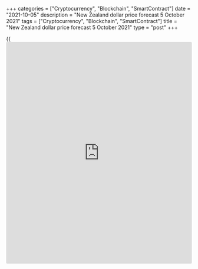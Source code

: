 +++
categories = ["Cryptocurrency", "Blockchain", "SmartContract"]
date = "2021-10-05"
description = "New Zealand dollar price forecast 5 October 2021"
tags = ["Cryptocurrency", "Blockchain", "SmartContract"]
title = "New Zealand dollar price forecast 5 October 2021"
type = "post"
+++

{{<iframe id="large-banner" src="https://www.bounty.group/#slide=11.0" width="100%" height="600" scrolling="no" style="border: 0px solid rgb(216, 221, 230); border-radius: 3px;">}}

2021-10-05

2021-10-05

Central banks' nightmares. Forecast for NZDUSD, NZDJPY and EURNZD as of
05.10.2021Dmitri Demidenko

Everyone solves the problem of accelerating inflation amid a slowdown in
economic growth in their own way. Someone continues to remain passive,
watch the Fed's actions, or raise rates. What will RBNZ officials do in
October? Let us discuss the market outlook and make up a trading plan
for [NZDUSD][1], [NZDJPY][2], and [EURNZD][3].

## Monthly New Zealand dollar fundamental forecast

At the end of 2021, central banks are faced with the most difficult
situation they could imagine. A sharp inflation acceleration accompanies
the slowdown in the economy, and regulators do not have a clear plan of
action. Should they start fighting the growth of out-of-control consumer
prices? But monetary restrictions will weaken domestic demand and
further slowdown GDP. Should they ignore inflation, as orthodox
economics recommends? But the time will come when rates will have to
rise very sharply, which will almost certainly trigger a recession.

Everyone solves the problem in their way. South Korea, Norway, and New
Zealand are the leaders of monetary [policy](https://www.fintechee.com/policy/) normalization among developed
countries. The laggards include Japan, the Eurozone, and Switzerland.
Others prefer to look at the pack leader, the Fed, not forgetting to get
rid of monetary stimulus. Time will tell who is right. Historical
experience is contradictory. If, in the 1970s, against the backdrop of
the oil shock, the Bundesbank managed to curb inflation by raising
rates, then in 2011, the tightening of monetary [policy](https://www.fintechee.com/policy/) turned out to be
the ECB's mistake.

The Reserve Bank of New Zealand seems to have made its choice. According
to 20 out of 21 Bloomberg experts, he will increase the cash rate by 25
bp at the meeting on October 6. This will be just the beginning of the
cycle. By August 2022, the rate may rise to 1.5%, which implies a
strengthening of the kiwi against the background of the increasing
attractiveness of New Zealand assets. Inflation exceeding the upper
limit of the target range of 1-3% (for the first time in 10 years), a
complete recovery of the labor market and a 31% rise in property prices
over the past year became the basis for monetary restrictions.

### Cash rate and inflation dynamics in New Zealand



 _Source: Bloomberg._

A couple of weeks ago, the markets did not exclude the possibility of a
cash rate increase by 50 bps in October. However, the fact that the
lockdown in Oakland continues dramatically reduces the chances of such
an increase. A more modest rate hike, along with room for future
monetary restrictions will provide more support to the [NZDUSD][1] bulls
than an aggressive rise in borrowing costs.

Alas, so far the Kiwi cannot fully take advantage of its advantages as
one of the leaders of normalization. The reason is the deterioration of
global risk appetite, which is manifested in the [S&P 500][4]
correction, and the remaining possibility of a resumption of the US-
China trade war. Washington does not intend to reduce or abandon import
tariffs. The United States, although open to dialogue, requires China to
fulfill its obligations under the deal.

In my opinion, the resolution of the national debt issue and the rumors
that the US and China are starting negotiations will allow the kiwi to
use its advantages. The most interesting are the strategies of buying
[NZDJPY][2] in the direction of 78.15 and 79.55 and selling [EURNZD][3]
to 1.656 and 1.645. A break of resistance at level 0.6975 could trigger
a [NZDUSD][1] rally in the short term.



## Price chart of NZDUSD in real time mode

The content of this article reflects the author’s opinion and does not
necessarily reflect the official position of LiteForex. The material
published on this page is provided for informational purposes only and
should not be considered as the provision of investment advice for the
purposes of Directive 2004/39/EC.

Rate this article:

{{value}}

( {{count}} {{title}} )

   1. my.liteforex.com/trading/chart?symbol=NZDUSD&returnUrl=true
   2. my.liteforex.com/trading/chart?symbol=NZDJPY&returnUrl=true
   3. my.liteforex.com/trading/chart?symbol=EURNZD&returnUrl=true
   4. my.liteforex.com/trading/chart?symbol=SPX&returnUrl=true